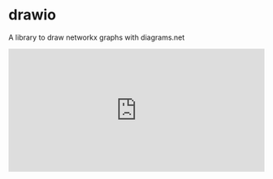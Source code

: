 # drawio
A library to draw networkx graphs with diagrams.net

<iframe frameborder="0" style="width:100%;height:243px;" src="https://viewer.diagrams.net/?tags=%7B%7D&highlight=0000ff&edit=_blank&layers=1&nav=1#R3VjbctowEP0aPzZjyxfgsUDSZKadzpR0kjwKe31phdcVAux%2BfQWWsD1KKJ0xAfpk7dldWTp7dLEtd7IoP3FapF8wAmYROyotd2oR4njOSD62SFUjA8%2BpgYRnkQpqgFn2GxRoK3SVRbDsBApEJrKiC4aY5xCKDkY5x003LEbWfWtBEzCAWUiZiT5lkUhrdOjbDX4PWZLqNzu28iyoDlbAMqURblqQe2u5E44o6tainADbkqd5qfPu3vDuB8YhF8ck2NVj8fDMR5O7%2B%2FnjrwKcOX7%2F4Na9rClbqQmrwYpKM8BxlUew7cS23DFykWKCOWWfEQsJOhL8AUJUqnZ0JVBCqVgw5a17hMgguhm5gpa44iEcGK5WAOUJiANxZM%2BvFCbgAgSvZB4HRkW27o6DKoUk%2B7iGRNlQPP4Dp47B6dQgVXYjFSyN8SbNBMwKupv3Ri6iLnl0WdSyjrNyW4RxnDE2QYZ815EbxxCEocSXguNPaHmiwWhu23v%2B18AFlIcrYDKmEoZKw2oREy3yTWtJKChtrQaN9U6xf12yJUfK1junbInB6bdrly3xLky3g%2BvSrXekboNz6tYzOP147br17AvTLTHPtP6FG2MulJPY%2FQo5OPbeYL9el%2FdRcmCQ%2FHTtSvaDS1PysH%2FhQpmJ51b7RXW1bU%2FLtlFpI5dzeW4bu5wbX5tN2s7SeSdcIvoz5e9r5Ly3lNH71M85WL%2BLqMNZT109zNZmdXPCzWoYwuub1Xzoe35Pm9WAXNpmZd5tHk55IsTkjRMhmAd%2B0NOnpN8l2SHnJtk8dr%2F%2BbyTv2eufZGk2%2F7B2vtafQPf2Dw%3D%3D"></iframe>
